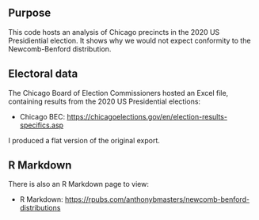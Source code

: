 ## Purpose
This code hosts an analysis of Chicago precincts in the 2020 US Presidiential election.
It shows why we would not expect conformity to the Newcomb-Benford distribution.

## Electoral data
The Chicago Board of Election Commissioners hosted an Excel file, containing results from the 2020 US Presidential elections:
- Chicago BEC: https://chicagoelections.gov/en/election-results-specifics.asp

I produced a flat version of the original export.

## R Markdown
There is also an R Markdown page to view:
- R Markdown: https://rpubs.com/anthonybmasters/newcomb-benford-distributions
